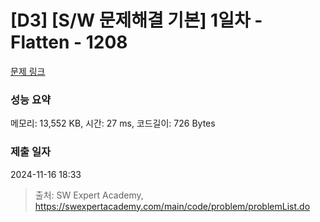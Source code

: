 # [D3] [S/W 문제해결 기본] 1일차 - Flatten - 1208 

[문제 링크](https://swexpertacademy.com/main/code/problem/problemDetail.do?contestProbId=AV139KOaABgCFAYh) 

### 성능 요약

메모리: 13,552 KB, 시간: 27 ms, 코드길이: 726 Bytes

### 제출 일자

2024-11-16 18:33



> 출처: SW Expert Academy, https://swexpertacademy.com/main/code/problem/problemList.do